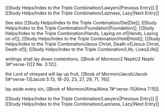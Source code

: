 [[Study Helps/Index to the Triple Combination/Lawyers|Previous Entry]]  ||  [[Study Helps/Index to the Triple Combination/Laziness, Lazy|Next Entry]]

 See also [[Study Helps/Index to the Triple Combination/Die|Die]]; [[Study Helps/Index to the Triple Combination/Foundation|Foundation]]; [[Study Helps/Index to the Triple Combination/Hands, Laying on of|Hands, Laying on of]]; [[Study Helps/Index to the Triple Combination/Hold|Hold]]; [[Study Helps/Index to the Triple Combination/Jesus Christ, Death of|Jesus Christ, Death of]]; [[Study Helps/Index to the Triple Combination/Life, Lives|Life]]

 writings shall lay down contentions, [[Book of Mormon/2 Nephi/2 Nephi 3#^verse-12|2 Ne. 3:12]].

 the Lord of vineyard will lay up fruit, [[Book of Mormon/Jacob/Jacob 5#^verse-13|Jacob 5:13, 18-20, 23, 27, 29, 71, 76]].

 lay aside every sin, [[Book of Mormon/Alma/Alma 7#^verse-15|Alma 7:15]].

[[Study Helps/Index to the Triple Combination/Lawyers|Previous Entry]]  ||  [[Study Helps/Index to the Triple Combination/Laziness, Lazy|Next Entry]]